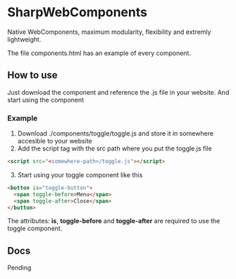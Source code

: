 # SharpWebComponents
Native WebComponents, maximum modularity, flexibility and extremly lightweight.

The file components.html has an example of every component.

## How to use
Just download the component and reference the .js file in your website. And start using the component

### Example
  1. Download ./components/toggle/toggle.js and store it in somewhere accesible to your website
  2. Add the script tag with the src path where you put the toggle.js file
```html 
<script src="<somewhere-path>/toggle.js"></script>
```
  3. Start using your toggle component like this

```html 
<button is="toggle-button">
  <span toggle-before>Menu</span>
  <span toggle-after>Close</span>
</button>
```

The attributes: **is**, **toggle-before** and **toggle-after** are required to use the toggle component.

## Docs
Pending


